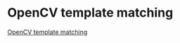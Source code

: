 # OpenCV template matching
[OpenCV template matching](https://aiwithcloud.com/2022/09/16/opencv_template_matching/)